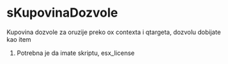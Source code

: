# sKupovinaDozvole

Kupovina dozvole za oruzije preko ox contexta i qtargeta, dozvolu dobijate kao item

1. Potrebna je da imate skriptu, esx_license
